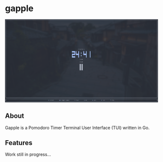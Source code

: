 # gapple

![](./assets/images/gapple.png)

## About
Gapple is a Pomodoro Timer Terminal User Interface (TUI) written in Go.

## Features
Work still in progress...
